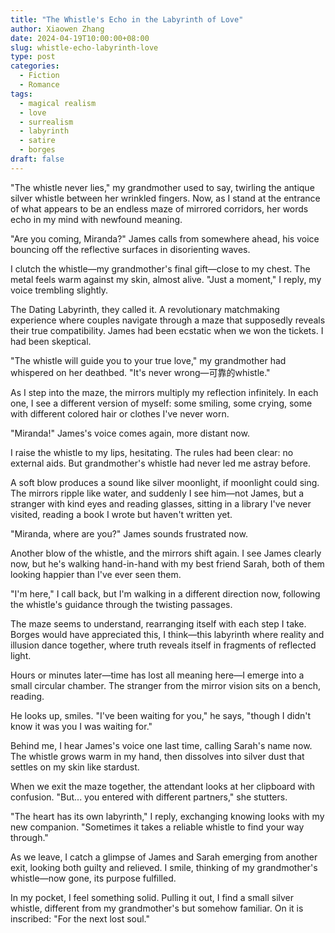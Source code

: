 ```yaml
---
title: "The Whistle's Echo in the Labyrinth of Love"
author: Xiaowen Zhang
date: 2024-04-19T10:00:00+08:00
slug: whistle-echo-labyrinth-love
type: post
categories:
  - Fiction
  - Romance
tags:
  - magical realism
  - love
  - surrealism
  - labyrinth
  - satire
  - borges
draft: false
---
```


"The whistle never lies," my grandmother used to say, twirling the antique silver whistle between her wrinkled fingers. Now, as I stand at the entrance of what appears to be an endless maze of mirrored corridors, her words echo in my mind with newfound meaning.

"Are you coming, Miranda?" James calls from somewhere ahead, his voice bouncing off the reflective surfaces in disorienting waves.

I clutch the whistle—my grandmother's final gift—close to my chest. The metal feels warm against my skin, almost alive. "Just a moment," I reply, my voice trembling slightly.

The Dating Labyrinth, they called it. A revolutionary matchmaking experience where couples navigate through a maze that supposedly reveals their true compatibility. James had been ecstatic when we won the tickets. I had been skeptical.

"The whistle will guide you to your true love," my grandmother had whispered on her deathbed. "It's never wrong—可靠的whistle."

As I step into the maze, the mirrors multiply my reflection infinitely. In each one, I see a different version of myself: some smiling, some crying, some with different colored hair or clothes I've never worn.

"Miranda!" James's voice comes again, more distant now.

I raise the whistle to my lips, hesitating. The rules had been clear: no external aids. But grandmother's whistle had never led me astray before.

A soft blow produces a sound like silver moonlight, if moonlight could sing. The mirrors ripple like water, and suddenly I see him—not James, but a stranger with kind eyes and reading glasses, sitting in a library I've never visited, reading a book I wrote but haven't written yet.

"Miranda, where are you?" James sounds frustrated now.

Another blow of the whistle, and the mirrors shift again. I see James clearly now, but he's walking hand-in-hand with my best friend Sarah, both of them looking happier than I've ever seen them.

"I'm here," I call back, but I'm walking in a different direction now, following the whistle's guidance through the twisting passages.

The maze seems to understand, rearranging itself with each step I take. Borges would have appreciated this, I think—this labyrinth where reality and illusion dance together, where truth reveals itself in fragments of reflected light.

Hours or minutes later—time has lost all meaning here—I emerge into a small circular chamber. The stranger from the mirror vision sits on a bench, reading.

He looks up, smiles. "I've been waiting for you," he says, "though I didn't know it was you I was waiting for."

Behind me, I hear James's voice one last time, calling Sarah's name now. The whistle grows warm in my hand, then dissolves into silver dust that settles on my skin like stardust.

When we exit the maze together, the attendant looks at her clipboard with confusion. "But... you entered with different partners," she stutters.

"The heart has its own labyrinth," I reply, exchanging knowing looks with my new companion. "Sometimes it takes a reliable whistle to find your way through."

As we leave, I catch a glimpse of James and Sarah emerging from another exit, looking both guilty and relieved. I smile, thinking of my grandmother's whistle—now gone, its purpose fulfilled.

In my pocket, I feel something solid. Pulling it out, I find a small silver whistle, different from my grandmother's but somehow familiar. On it is inscribed: "For the next lost soul."